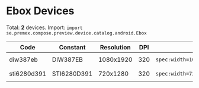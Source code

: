 # Ebox Devices

Total: **2** devices. Import: `import se.premex.compose.preview.device.catalog.android.Ebox`

| Code | Constant | Resolution | DPI | Compose Spec | Preview Usage |
|------|----------|------------|-----|-------------|---------------|
| diw387eb | DIW387EB | 1080x1920 | 320 | `spec:width=1080px,height=1920px,dpi=320` | `@Preview(device = Ebox.DIW387EB)` |
| sti6280d391 | STI6280D391 | 720x1280 | 320 | `spec:width=720px,height=1280px,dpi=320` | `@Preview(device = Ebox.STI6280D391)` |

<!-- Generated automatically. Do not edit manually. -->
